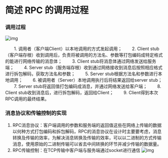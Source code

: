 # 简述 RPC 的调用过程

### 调用过程

![img](https://img2018.cnblogs.com/blog/739231/201901/739231-20190113163552755-1990586909.png)

　　1. 调用者（客户端Client）以本地调用的方式发起调用；
　　2. Client stub（客户端存根）收到调用后，负责将被调用的方法名、参数等打包编码成特定格式的能进行网络传输的消息体；
　　3. Client stub将消息体通过网络发送给服务端；
　　4. Server stub（服务端存根）收到通过网络接收到消息后按照相应格式进行拆包解码，获取方法名和参数；
　　5. Server stub根据方法名和参数进行本地调用；
　　6. 被调用者（Server）本地调用执行后将结果返回给server stub；
　　7. Server stub将返回值打包编码成消息，并通过网络发送给客户端；
　　8. Client stub收到消息后，进行拆包解码，返回给Client；
　　9. Client得到本次RPC调用的最终结果。

### **消息协议**和**传输控制**的实现

1. RPC消息协议：客户端调用的参数和服务端的返回值这些在网络上传输的数据以何种方式打包编码和拆包解码，RPC的消息协议在设计时主要要考虑，消息转换及传输的效率，为解决消息转换及传输的效率，可以以二进制的方式传输消息，使用原始的二进制传输可以省去中间转换的环节并减少传输的数据量。
2. RPC传输控制：在TCP传输中客户端与服务端通过socket进行通信
![img](https://img2018.cnblogs.com/blog/739231/201901/739231-20190114102526621-478574471.png)